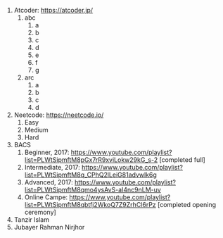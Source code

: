 1. Atcoder: https://atcoder.jp/
   1. abc
      1. a
      2. b
      3. c
      4. d
      5. e
      6. f
      7. g
   2. arc
      1. a
      2. b
      3. c
      4. d
2. Neetcode: https://neetcode.io/
   1. Easy
   2. Medium
   3. Hard
3. BACS
   1. Beginner, 2017: https://www.youtube.com/playlist?list=PLWtSipmftM8pGx7rR9xviLokw29kG_s-2 [completed full]
   2. Intermediate, 2017: https://www.youtube.com/playlist?list=PLWtSipmftM8q_CPhQ2lLeiG81advwlk6g
   3. Advanced, 2017: https://www.youtube.com/playlist?list=PLWtSipmftM8qmo4ysAvS-aI4nc9nLM-uv
   4. Online Campe: https://www.youtube.com/playlist?list=PLWtSipmftM8qbtfj2WkoQ7Z9ZrhCl6rPz [completed opening ceremony]
4. Tanzir Islam
5. Jubayer Rahman Nirjhor
